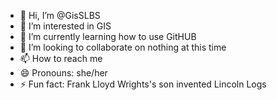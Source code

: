 - 👋 Hi, I’m @GisSLBS
- 👀 I’m interested in GIS
- 🌱 I’m currently learning how to use GitHUB
- 💞️ I’m looking to collaborate on nothing at this time
- 📫 How to reach me 
- 😄 Pronouns: she/her
- ⚡ Fun fact: Frank Lloyd Wrights's son invented Lincoln Logs

<!---
GisSLBS/GisSLBS is a ✨ special ✨ repository because its `README.md` (this file) appears on your GitHub profile.
You can click the Preview link to take a look at your changes.
--->
